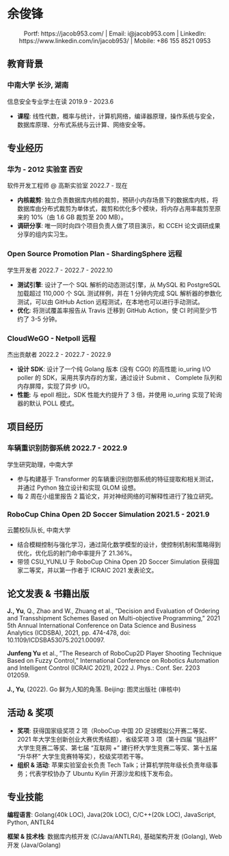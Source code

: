 # 余俊锋

<p align="center"> Portf: https://jacob953.com/ | Email: i@jacob953.com | LinkedIn: https://www.linkedin.com/in/jacob953/ | Mobile: +86 155 8521 0953 </p>

## 教育背景

### 中南大学 长沙, 湖南

信息安全专业学士在读 2019.9 - 2023.6
- **课程**: 线性代数，概率与统计，计算机网络，编译器原理，操作系统与安全，数据库原理、分布式系统与云计算、网络安全等。

## 专业经历

### 华为 - 2012 实验室 西安

软件开发工程师 @ 高斯实验室 2022.7 - 现在
- **内核裁剪**: 独立负责数据库内核的裁剪，预研小内存场景下的数据库内核，将数据库由分布式裁剪为单体式，裁剪和优化多个模块，将内存占用率裁剪至原来的 10\%（由 1.6 GB 裁剪至 200 MB）。
- **调研分享**: 唯一同时向四个项目负责人做了项目演示，和 CCEH 论文调研成果分享的组内实习生。

### Open Source Promotion Plan - ShardingSphere 远程

学生开发者 2022.7 - 2022.7 - 2022.10
- **测试引擎**: 设计了一个 SQL 解析的动态测试引擎，从 MySQL 和 PostgreSQL 加载超过 110,000 个 SQL 测试样例，并在 1 分钟内完成 SQL 解析器的参数化测试，可以由 GitHub Action 远程测试，在本地也可以进行手动测试。
- **优化**: 将测试覆盖率报告从 Travis 迁移到 GitHub Action，使 CI 时间至少节约了 3-5 分钟。

### CloudWeGO - Netpoll 远程

杰出贡献者 2022.2 - 2022.7 - 2022.9
- **设计 SDK**: 设计了一个纯 Golang 版本 (没有 CGO) 的高性能 io\_uring I/O poller 的 SDK，采用共享内存的方案，通过设计 Submit 、 Complete 队列和内存屏障，实现了异步 I/O。
- **性能**: 与 epoll 相比，SDK 性能大约提升了 3 倍，并使用 io\_uring 实现了轮询器的默认 POLL 模式。

## 项目经历

### 车辆重识别防御系统 2022.7 - 2022.9

学生研究助理，中南大学
- 参与构建基于 Transformer 的车辆重识别防御系统的特征提取和相关测试，并通过 Python 独立设计和实现 GLOM 设想。
- 每 2 周在小组里报告 2 篇论文，并对神经网络的可解释性进行了独立研究。

### RoboCup China Open 2D Soccer Simulation 2021.5 - 2021.9

云麓校队队长, 中南大学
- 结合模糊控制与强化学习，通过简化数学模型的设计，使控制机制和策略得到优化，优化后的射门命中率提升了 21.36%。
- 带领 CSU_YUNLU 于 RoboCup China Open 2D Soccer Simulation 获得国家二等奖，并以第一作者于 ICRAIC 2021 发表论文。

## 论文发表 & 书籍出版

**J., Yu**, Q., Zhao and W., Zhuang et al., ”Decision and Evaluation of Ordering and Transshipment Schemes Based on Multi-objective
Programming,” 2021 5th Annual International Conference on Data Science and Business Analytics (ICDSBA), 2021, pp. 474-478, doi:
10.1109/ICDSBA53075.2021.00097.

**Junfeng Yu** et al., ”The Research of RoboCup2D Player Shooting Technique Based on Fuzzy Control,” International Conference on
Robotics Automation and Intelligent Control (ICRAIC 2021), 2022 J. Phys.: Conf. Ser. 2203 012059.

**J., Yu**, (2022). Go 鲜为人知的角落. Beijing: 图灵出版社 (审核中)

## 活动 & 奖项

- **奖项**: 获得国家级奖项 2 项（RoboCup 中国 2D 足球模拟公开赛二等奖、2021 年大学生创新创业大赛优秀结题），省级奖项 3 项（第十四届
“挑战杯” 大学生竞赛二等奖、第七届 “互联网 +” 建行杯大学生竞赛二等奖、第十五届 “升华杯” 大学生竞赛特等奖），校级奖项若干等。
- **组织 & 活动**: 苹果实验室会长负责 Tech Talk；计算机学院年级长负责年级事务；代表学校协办了 Ubuntu Kylin 开源沙龙和线下发布会。

## 专业技能

**编程语言**: Golang(40k LOC), Java(20k LOC), C/C++(20k LOC), JavaScript, Python, ANTLR4

**框架 & 技术栈**: 数据库内核开发 (C/Java/ANTLR4), 基础架构开发 (Golang), Web 开发 (Java/Golang)
